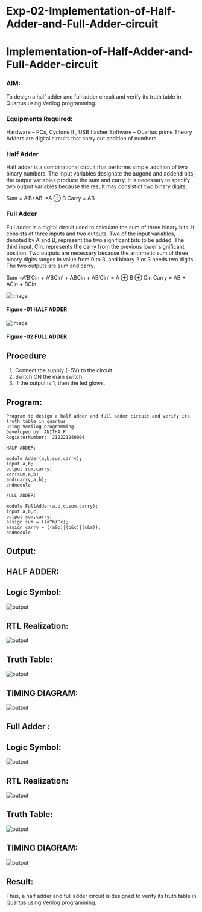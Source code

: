 # Exp-02-Implementation-of-Half-Adder-and-Full-Adder-circuit

# Implementation-of-Half-Adder-and-Full-Adder-circuit
### AIM:
To design a half adder and full adder circuit and verify its truth table in Quartus using Verilog programming.

### Equipments Required:
Hardware – PCs, Cyclone II , USB flasher
Software – Quartus prime
Theory
Adders are digital circuits that carry out addition of numbers.

### Half Adder
Half adder is a combinational circuit that performs simple addition of two binary numbers. The input variables designate the augend and addend bits; the output variables produce the sum and carry. It is necessary to specify two output variables because the result may consist of two binary digits.

Sum = A’B+AB’ =A ⊕ B Carry = AB

### Full Adder
Full adder is a digital circuit used to calculate the sum of three binary bits. It consists of three inputs and two outputs. Two of the input variables, denoted by A and B, represent the two significant bits to be added. The third input, Cin, represents the carry from the previous lower significant position. Two outputs are necessary because the arithmetic sum of three binary digits ranges in value from 0 to 3, and binary 2 or 3 needs two digits. The two outputs are sum and carry.

Sum =A’B’Cin + A’BCin’ + ABCin + AB’Cin’ = A ⊕ B ⊕ Cin Carry = AB + ACin + BCin

 ![image](https://user-images.githubusercontent.com/36288975/163552156-a13e5a56-c638-4110-97d9-8896907c8d25.png)

#### Figure -01 HALF ADDER 


![image](https://user-images.githubusercontent.com/36288975/163552057-b3547877-6d07-45b4-b7e0-bcfebfad9e1d.png)

#### Figure -02 FULL ADDER 

## Procedure

1. Connect the supply (+5V) to the circuit
2. Switch ON the main switch
3. If the output is 1, then the led glows.
### 
## Program:
```
Program to design a half adder and full adder circuit and verify its truth table in quartus 
using Verilog programming.
Developed by: ANITHA P
RegisterNumber:  212221240004
```
```
HALF ADDER:

module Adder(a,b,sum,carry);
input a,b;
output sum,carry;
xor(sum,a,b);
and(carry,a,b);
endmodule 

FULL ADDER:

module FullAdder(a,b,c,sum,carry);
input a,b,c;
output sum,carry;
assign sum = ((a^b)^c);
assign carry = ((a&b)|(b&c)|(c&a));
endmodule

```
## Output:
## HALF ADDER:
## Logic Symbol:
![output](./halfgate.png)

## RTL Realization:
![output](./hrtl.png)

## Truth Table:
![output](./haddtable.png)

## TIMING DIAGRAM:
![output](./htiming.png)

## Full Adder :

## Logic Symbol:
![output](./fullgate.png)

## RTL Realization:
![output](./frtl.png)

## Truth Table:
![output](./faddtable.png)

## TIMING DIAGRAM:
![output](./ftiming.png)

## Result:
Thus, a half adder and full adder circuit is designed to verify its truth table in Quartus using Verilog programming.
